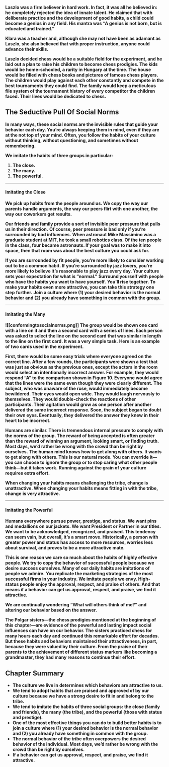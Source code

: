 **Laszlo was a firm believer in hard work. In fact, it was all he believed in: he**
**completely rejected the idea of innate talent. He claimed that with deliberate**
**practice and the development of good habits, a child could become a genius in**
**any field. His mantra was “A genius is not born, but is educated and trained.”** 

**Klara was a teacher and, although she may not have been as**
**adamant as Laszlo, she also believed that with proper instruction, anyone could**
**advance their skills.**

**Laszlo decided chess would be a suitable field for the experiment, and he laid**
**out a plan to raise his children to become chess prodigies. The kids would be**
**home-schooled, a rarity in Hungary at the time. The house would be filled with**
**chess books and pictures of famous chess players. The children would play**
**against each other constantly and compete in the best tournaments they could**
**find. The family would keep a meticulous file system of the tournament history**
**of every competitor the children faced. Their lives would be dedicated to chess.**

## **The Seductive Pull Of Social Norms**

**In many ways, these social norms are the invisible rules that guide your behavior each day. You’re always keeping them in mind, even if they are at the not top of your mind. Often, you follow the habits of your culture without thinking, without questioning, and sometimes without remembering.**

**We imitate the habits of three groups in particular:**

1. **The close.**
2. **The many.**
3. **The powerful.**

---
#### **Imitating the Close**


**We pick up habits from the people around us. We copy the way our parents**
**handle arguments, the way our peers flirt with one another, the way our**
**coworkers get results.**

**Our friends and family provide a sort of invisible peer pressure that**
**pulls us in their direction.**
**Of course, peer pressure is bad only if you’re surrounded by bad influences.**
**When astronaut Mike Massimino was a graduate student at MIT, he took a small**
**robotics class. Of the ten people in the class, four became astronauts. If your**
**goal was to make it into space, then that room was about the best culture you**
**could ask for.**

**If you are surrounded by**
**fit people, you’re more likely to consider working out to be a common habit. If**
**you’re surrounded by jazz lovers, you’re more likely to believe it’s reasonable to**
**play jazz every day. Your culture sets your expectation for what is “normal.”**
**Surround yourself with people who have the habits you want to have yourself.**
**You’ll rise together.**
**To make your habits even more attractive, you can take this strategy one step**
**further.**
**Join a culture where (1) your desired behavior is the normal behavior and (2)**
**you already have something in common with the group.**

---
#### **Imitating the Many**


**![[conformingtosocialnorms.png]]**
**The group would be shown one card with a line on it and then a second card**
**with a series of lines. Each person was asked to select the line on the second card**
**that was similar in length to the line on the first card. It was a very simple task.**
**Here is an example of two cards used in the experiment.**

**First, there would be some easy trials where everyone agreed on the correct line. After a few rounds, the participants were shown a test that was just as obvious as the previous ones, except the actors in the room would select an intentionally incorrect answer. For example, they would respond “A” to the comparison shown in Figure 10. Everyone would**
**agree that the lines were the same even though they were clearly different.**
**The subject, who was unaware of the ruse, would immediately become**
**bewildered. Their eyes would open wide. They would laugh nervously to**
**themselves. They would double-check the reactions of other participants. Their**
**agitation would grow as one person after another delivered the same incorrect**
**response. Soon, the subject began to doubt their own eyes. Eventually, they**
**delivered the answer they knew in their heart to be incorrect.**

**Humans are similar. There is tremendous internal pressure to comply with the**
**norms of the group. The reward of being accepted is often greater than the**
**reward of winning an argument, looking smart, or finding truth. Most days, we’d**
**rather be wrong with the crowd than be right by ourselves.**
**The human mind knows how to get along with others. It wants to get along**
**with others. This is our natural mode. You can override it—you can choose to**
**ignore the group or to stop caring what other people think—but it takes work.**
**Running against the grain of your culture requires extra effort.**

**When changing your habits means challenging the tribe, change is**
**unattractive. When changing your habits means fitting in with the tribe, change**
**is very attractive.**

---
#### **Imitating the Powerful**


**Humans everywhere pursue power, prestige, and status. We want pins and**
**medallions on our jackets. We want President or Partner in our titles. We want to**
**be acknowledged, recognized, and praised. This tendency can seem vain, but**
**overall, it’s a smart move. Historically, a person with greater power and status**
**has access to more resources, worries less about survival, and proves to be a**
**more attractive mate.**

**This is one reason we care so much about the habits of highly effective**
**people. We try to copy the behavior of successful people because we desire**
**success ourselves. Many of our daily habits are imitations of people we admire.**
**You replicate the marketing strategies of the most successful firms in your**
**industry. We imitate people we envy. High-status people enjoy the approval, respect, and praise of others. And that means if a behavior can get us approval, respect, and praise, we find it attractive.**

**We are continually wondering “What will others think of me?” and altering our behavior based on the answer.**

**The Polgar sisters—the chess prodigies mentioned at the beginning of this**
**chapter—are evidence of the powerful and lasting impact social influences can**
**have on our behavior. The sisters practiced chess for many hours each day and**
**continued this remarkable effort for decades. But these habits and behaviors**
**maintained their attractiveness, in part, because they were valued by their**
**culture. From the praise of their parents to the achievement of different status**
**markers like becoming a grandmaster, they had many reasons to continue their effort.**

## **Chapter Summary**

- **The culture we live in determines which behaviors are attractive to us.**
- **We tend to adopt habits that are praised and approved of by our culture**
  **because we have a strong desire to fit in and belong to the tribe.**
- **We tend to imitate the habits of three social groups: the close (family**
  **and friends), the many (the tribe), and the powerful (those with status**
  **and prestige).**
- **One of the most effective things you can do to build better habits is to**
  **join a culture where (1) your desired behavior is the normal behavior**
  **and (2) you already have something in common with the group.**
- **The normal behavior of the tribe often overpowers the desired**
  **behavior of the individual. Most days, we’d rather be wrong with the**
  **crowd than be right by ourselves.**
- **If a behavior can get us approval, respect, and praise, we find it**
  **attractive.**